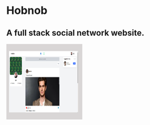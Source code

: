 # Hobnob

## A full stack social network website.

<img src="public/Demo1.png" alt="Logo" width="200" height="200">
